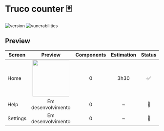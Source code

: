 # Truco counter 🃏

![version](https://img.shields.io/badge/version-0.0.3-blue.svg?cacheSeconds=2592000)
![vunerabilities](https://img.shields.io/snyk/vulnerabilities/npm/mocha.svg)

## Preview

| Screen   |                                    Preview                                     | Components | Estimation |       Status       |
| -------- | :----------------------------------------------------------------------------: | :--------: | :--------: | :----------------: |
| Home     | <img src="https://cdn.vife.dev/img/apps/truco-counter/home.png" width="120" /> |     0      |    3h30    | :white_check_mark: |
| Help     |                               Em desenvolvimento                               |     0      |     ~      |   :construction:   |
| Settings |                               Em desenvolvimento                               |     0      |     ~      |   :construction:   |
